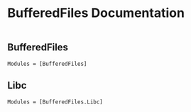 # BufferedFiles Documentation

```@contents
```

## BufferedFiles

```@autodocs
Modules = [BufferedFiles]
```

## Libc

```@autodocs
Modules = [BufferedFiles.Libc]
```
